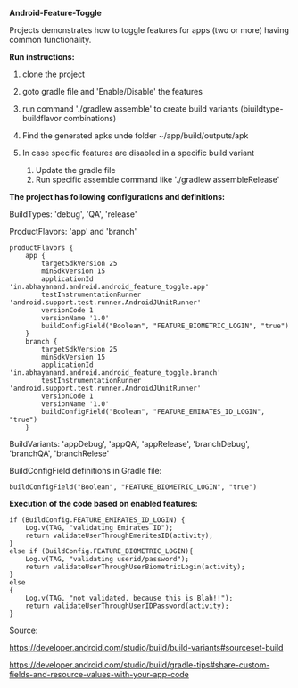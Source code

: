 **Android-Feature-Toggle**

Projects demonstrates how to toggle features for apps (two or more) having common functionality.

**Run instructions:**

1. clone the project
2. goto gradle file and 'Enable/Disable' the features
3. run command './gradlew assemble' to create build  variants (biuildtype-buildflavor combinations)
4. Find the generated apks unde folder ~/app/build/outputs/apk



1. In case specific features are disabled in a specific build variant
   1. Update the gradle file 
   2. Run specific assemble command like './gradlew assembleRelease'



**The project has following configurations and definitions:**

BuildTypes: 'debug', 'QA', 'release'

ProductFlavors: 'app' and 'branch'

    productFlavors {
        app {
            targetSdkVersion 25
            minSdkVersion 15
            applicationId 'in.abhayanand.android.android_feature_toggle.app'
            testInstrumentationRunner 'android.support.test.runner.AndroidJUnitRunner'
            versionCode 1
            versionName '1.0'
            buildConfigField("Boolean", "FEATURE_BIOMETRIC_LOGIN", "true")
        }
        branch {
            targetSdkVersion 25
            minSdkVersion 15
            applicationId 'in.abhayanand.android.android_feature_toggle.branch'
            testInstrumentationRunner 'android.support.test.runner.AndroidJUnitRunner'
            versionCode 1
            versionName '1.0'
            buildConfigField("Boolean", "FEATURE_EMIRATES_ID_LOGIN", "true")
        }

BuildVariants: 'appDebug', 'appQA', 'appRelease', 'branchDebug', 'branchQA', 'branchRelese'

BuildConfigField definitions in Gradle file:

    buildConfigField("Boolean", "FEATURE_BIOMETRIC_LOGIN", "true")


**Execution of the code based on enabled features:**

    if (BuildConfig.FEATURE_EMIRATES_ID_LOGIN) {
        Log.v(TAG, "validating Emirates ID");
        return validateUserThroughEmeritesID(activity);
    }
    else if (BuildConfig.FEATURE_BIOMETRIC_LOGIN){
        Log.v(TAG, "validating userid/password");
        return validateUserThroughUserBiometricLogin(activity);
    }
    else
    {
        Log.v(TAG, "not validated, because this is Blah!!");
        return validateUserThroughUserIDPassword(activity);
    }

		

Source:

 https://developer.android.com/studio/build/build-variants#sourceset-build

https://developer.android.com/studio/build/gradle-tips#share-custom-fields-and-resource-values-with-your-app-code



